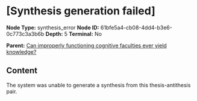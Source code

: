 # [Synthesis generation failed]

**Node Type:** synthesis_error
**Node ID:** 61bfe5a4-cb08-4dd4-b3e6-0c773c3a3b6b
**Depth:** 5
**Terminal:** No

**Parent:** [Can improperly functioning cognitive faculties ever yield knowledge?](can-improperly-functioning-cognitive-faculties-ever-yield-knowledge-antithesis-cceab605-9c92-4594-bef2-df7999f078f1.md)

## Content

The system was unable to generate a synthesis from this thesis-antithesis pair.
